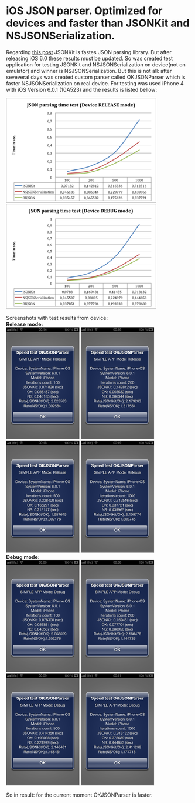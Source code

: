 iOS JSON parser. Optimized for devices and faster than JSONKit and NSJSONSerialization.
============
Regarding [this post](http://www.bonto.ch/blog/2011/12/08/json-libraries-for-ios-comparison-updated) JSONKit is fastes JSON parsing library. But after releasing iOS 6.0 these results must be updated.
So was created test application for testing JSONKit and NSJSONSerialization on device(not on emulator) and winner is NSJSONSerialization.
But this is not all: after seveveral days was created custom parser called OKJSONParser which is faster NSJSONSerialization on real device.
For testing was used iPhone 4 with iOS Version 6.0.1 (10A523) and the results is listed bellow:

<img src="https://github.com/OlehKulykov/OKJSONParser/blob/master/TestResultCharts/iph4release.png?raw=true" width="410" height="285" alt="Release version" />
<img src="https://github.com/OlehKulykov/OKJSONParser/blob/master/TestResultCharts/iph4debug.png?raw=true" width="410" height="285" alt="Debug version" />

Screenshots with test results from device:
<br><b>Release mode:</b><br>
<img src="https://github.com/OlehKulykov/OKJSONParser/blob/master/TestResultCharts/iph4r100.png?raw=true" width="200" height="305" alt=""/>
<img src="https://github.com/OlehKulykov/OKJSONParser/blob/master/TestResultCharts/iph4r200.png?raw=true" width="200" height="305" alt=""/>
<img src="https://github.com/OlehKulykov/OKJSONParser/blob/master/TestResultCharts/iph4r500.png?raw=true" width="200" height="305" alt=""/>
<img src="https://github.com/OlehKulykov/OKJSONParser/blob/master/TestResultCharts/iph4r1000.png?raw=true" width="200" height="305" alt=""/>
<br><b>Debug mode:</b><br>
<img src="https://github.com/OlehKulykov/OKJSONParser/blob/master/TestResultCharts/iph4d100.png?raw=true" width="200" height="305" alt=""/>
<img src="https://github.com/OlehKulykov/OKJSONParser/blob/master/TestResultCharts/iph4d200.png?raw=true" width="200" height="305" alt=""/>
<img src="https://github.com/OlehKulykov/OKJSONParser/blob/master/TestResultCharts/iph4d500.png?raw=true" width="200" height="305" alt=""/>
<img src="https://github.com/OlehKulykov/OKJSONParser/blob/master/TestResultCharts/iph4d1000.png?raw=true" width="200" height="305" alt=""/>
<br>

So in result: for the current moment OKJSONParser is faster.